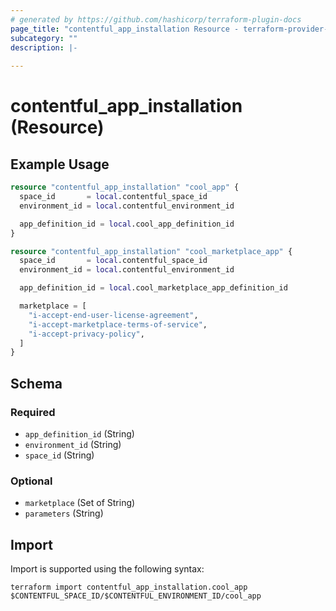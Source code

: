```yaml
---
# generated by https://github.com/hashicorp/terraform-plugin-docs
page_title: "contentful_app_installation Resource - terraform-provider-contentful"
subcategory: ""
description: |-
  
---
```


# contentful_app_installation (Resource)



## Example Usage

```terraform
resource "contentful_app_installation" "cool_app" {
  space_id       = local.contentful_space_id
  environment_id = local.contentful_environment_id

  app_definition_id = local.cool_app_definition_id
}

resource "contentful_app_installation" "cool_marketplace_app" {
  space_id       = local.contentful_space_id
  environment_id = local.contentful_environment_id

  app_definition_id = local.cool_marketplace_app_definition_id

  marketplace = [
    "i-accept-end-user-license-agreement",
    "i-accept-marketplace-terms-of-service",
    "i-accept-privacy-policy",
  ]
}
```

<!-- schema generated by tfplugindocs -->
## Schema

### Required

- `app_definition_id` (String)
- `environment_id` (String)
- `space_id` (String)

### Optional

- `marketplace` (Set of String)
- `parameters` (String)

## Import

Import is supported using the following syntax:

```shell
terraform import contentful_app_installation.cool_app $CONTENTFUL_SPACE_ID/$CONTENTFUL_ENVIRONMENT_ID/cool_app
```
